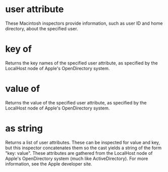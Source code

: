 # user attribute

These Macintosh inspectors provide information, such as user ID and home directory, about the specified user.

# key of <user attribute>

Returns the key names of the specified user attribute, as specified by the LocalHost node of Apple&#39;s OpenDirectory system.

# value of <user attribute>

Returns the value of the specified user attribute, as specified by the LocalHost node of Apple&#39;s OpenDirectory system.

# <user attribute> as string

Returns a list of user attributes. These can be inspected for value and key, but this inspector concatenates them so the cast yields a string of the form &quot;key: value&quot;. These attributes are gathered from the LocalHost node of Apple&#39;s OpenDirectory system (much like ActiveDirectory). For more information, see the Apple developer site.
